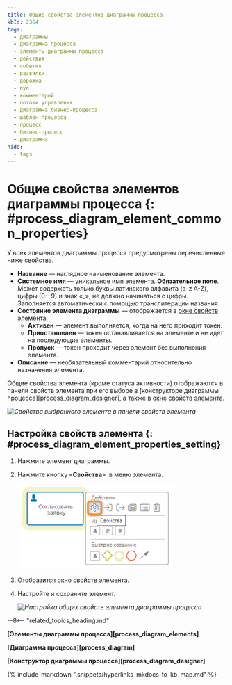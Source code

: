 ```yaml
---
title: Общие свойства элементов диаграммы процесса
kbId: 2364
tags:
  - диаграммы
  - диаграмма процесса
  - элементы диаграммы процесса
  - действия
  - события
  - развилки
  - дорожка
  - пул
  - комментарий
  - потоки управления
  - диаграмма бизнес-процесса
  - шаблон процесса
  - процесс
  - бизнес-процесс
  - диаграмма
hide:
  - tags
---
```


# Общие свойства элементов диаграммы процесса {: #process_diagram_element_common_properties}

У всех элементов диаграммы процесса предусмотрены перечисленные ниже свойства.

- **Название** — наглядное наименование элемента.
- **Системное имя** — уникальное имя элемента. **Обязательное поле**. Может содержать только буквы латинского алфавита (a-z A-Z), цифры (0—9) и знак «_», не должно начинаться с цифры. Заполняется автоматически с помощью транслитерации названия.
- **Состояние элемента диаграммы** — отображается в [окне свойств элемента](#process_diagram_element_properties_setting).
    - **Активен** — элемент выполняется, когда на него приходит токен.
    - **Приостановлен** — токен останавливается на элементе и не идет на последующие элементы.
    - **Пропуск** — токен проходит через элемент без выполнения элемента.
- **Описание** — необязательный комментарий относительно назначения элемента.

Общие свойства элемента (кроме статуса активности) отображаются в панели свойств элемента при его выборе в [конструкторе диаграммы процесса][process_diagram_designer], а также в [окне свойств элемента](#process_diagram_element_properties_setting).

_![Свойства выбранного элемента в панели свойств элемента](img/process_diagram_element_common_properties_in_properties_panel.png)_

## Настройка свойств элемента {: #process_diagram_element_properties_setting}

1. Нажмите элемент диаграммы.
2. Нажмите кнопку «**Свойства**» <i class="fa-light fa-gear"></i> в меню элемента.

    _![Переход к настройке свойств элемента диаграммы](img/process_diagram_element_common_properties_congigure_button.png)_

3. Отобразится окно свойств элемента.
4. Настройте и сохраните элемент.
  
    _![Настройка общих свойств элемента диаграммы процесса](process_diagram_element_common_properties.png)_

--8<-- "related_topics_heading.md"

**[Элементы диаграммы процесса][process_diagram_elements]**

**[Диаграмма процесса][process_diagram]**

**[Конструктор диаграммы процесса][process_diagram_designer]**

{% include-markdown ".snippets/hyperlinks_mkdocs_to_kb_map.md" %}
